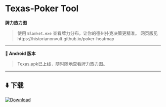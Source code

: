 # Texas-Poker Tool

**牌力热力图**  
> 使用 `Blanket.exe` 查看牌力分布，让你的德州扑克决策更精准。
> 网页版见https://historianonvult.github.io/poker-heatmap
---

**📱 Android 版本**  
> Texas.apk已上线，随时随地查看牌力热力图。

---

## ⬇️ 下载

[![Download](https://img.shields.io/badge/Download-v1.0-blue?style=for-the-badge)](https://github.com/HistoriaNonVult/Texas-Poker/releases/tag/v1.0)
